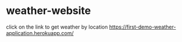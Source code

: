 # weather-website
click on the link to get weather by location https://first-demo-weather-application.herokuapp.com/

